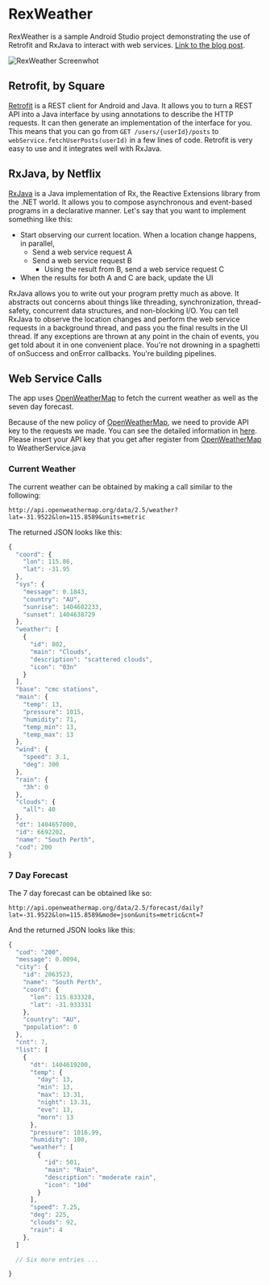 # RexWeather

RexWeather is a sample Android Studio project demonstrating the use of
Retrofit and RxJava to interact with web services. 
[Link to the blog post](https://vyshane.com/2014/07/02/using-retrofit-and-rxjava-to-interact-with-web-services-on-android/).

![RexWeather Screenwhot](https://vyshane.com/images/rexweather.png)


## Retrofit, by Square

[Retrofit](http://square.github.io/retrofit) is a REST client for Android and
Java. It allows you to turn a REST API into a Java interface by using
annotations to describe the HTTP requests. It can then generate an
implementation of the interface for you. This means that you can go from
`GET /users/{userId}/posts` to `webService.fetchUserPosts(userId)` in a few
lines of code. Retrofit is very easy to use and it integrates well with RxJava.


## RxJava, by Netflix

[RxJava](https://github.com/Netflix/RxJava) is a Java implementation of Rx, the
Reactive Extensions library from the .NET world. It allows you to compose
asynchronous and event-based programs in a declarative manner. Let's say that
you want to implement something like this:

* Start observing our current location. When a location change happens, in
  parallel,
    * Send a web service request A
    * Send a web service request B
        * Using the result from B, send a web service request C
* When the results for both A and C are back, update the UI

RxJava allows you to write out your program pretty much as above. It abstracts
out concerns about things like threading, synchronization, thread-safety,
concurrent data structures, and non-blocking I/O. You can tell RxJava to
observe the location changes and perform the web service requests in a
background thread, and pass you the final results in the UI thread. If any
exceptions are thrown at any point in the chain of events, you get told about
it in one convenient place. You're not drowning in a spaghetti of onSuccess and
onError callbacks. You're building pipelines.


## Web Service Calls

The app uses [OpenWeatherMap](http://openweathermap.org/) to fetch the current
weather as well as the seven day forecast.

Because of the new policy of [OpenWeatherMap](http://openweathermap.org/),
we need to provide API key to the requests we made. You can see the detailed information
in [here](http://openweathermap.org/faq#error401). Please insert your API key that you get
after register from [OpenWeatherMap](http://openweathermap.org/) to WeatherService.java

### Current Weather

The current weather can be obtained by making a call similar to the following:

```
http://api.openweathermap.org/data/2.5/weather?lat=-31.9522&lon=115.8589&units=metric
```

The returned JSON looks like this:

```javascript
{
  "coord": {
    "lon": 115.86,
    "lat": -31.95
  },
  "sys": {
    "message": 0.1843,
    "country": "AU",
    "sunrise": 1404602233,
    "sunset": 1404638729
  },
  "weather": [
    {
      "id": 802,
      "main": "Clouds",
      "description": "scattered clouds",
      "icon": "03n"
    }
  ],
  "base": "cmc stations",
  "main": {
    "temp": 13,
    "pressure": 1015,
    "humidity": 71,
    "temp_min": 13,
    "temp_max": 13
  },
  "wind": {
    "speed": 3.1,
    "deg": 300
  },
  "rain": {
    "3h": 0
  },
  "clouds": {
    "all": 40
  },
  "dt": 1404657000,
  "id": 6692202,
  "name": "South Perth",
  "cod": 200
}
```

### 7 Day Forecast

The 7 day forecast can be obtained like so:

```
http://api.openweathermap.org/data/2.5/forecast/daily?lat=-31.9522&lon=115.8589&mode=json&units=metric&cnt=7
```

And the returned JSON looks like this:

```javascript
{
  "cod": "200",
  "message": 0.0094,
  "city": {
    "id": 2063523,
    "name": "South Perth",
    "coord": {
      "lon": 115.833328,
      "lat": -31.933331
    },
    "country": "AU",
    "population": 0
  },
  "cnt": 7,
  "list": [
    {
      "dt": 1404619200,
      "temp": {
        "day": 13,
        "min": 13,
        "max": 13.31,
        "night": 13.31,
        "eve": 13,
        "morn": 13
      },
      "pressure": 1016.99,
      "humidity": 100,
      "weather": [
        {
          "id": 501,
          "main": "Rain",
          "description": "moderate rain",
          "icon": "10d"
        }
      ],
      "speed": 7.25,
      "deg": 225,
      "clouds": 92,
      "rain": 4
    },
  ]

  // Six more entries ...

}
```
